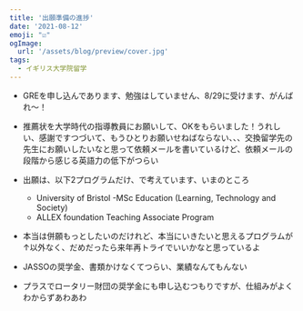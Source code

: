 ```yaml
---
title: '出願準備の進捗'
date: '2021-08-12'
emoji: "☑"
ogImage:
  url: '/assets/blog/preview/cover.jpg'
tags:
  - イギリス大学院留学 
---
```


- GREを申し込んであります、勉強はしていません、8/29に受けます、がんばれ～！

- 推薦状を大学時代の指導教員にお願いして、OKをもらいました！うれしい、感謝ですつづいて、もうひとりお願いせねばならない、、、交換留学先の先生にお願いしたいなと思って依頼メールを書いているけど、依頼メールの段階から感じる英語力の低下がつらい

- 出願は、以下2プログラムだけ、で考えています、いまのところ
  - University of Bristol -MSc Education (Learning, Technology and Society)
  - ALLEX foundation Teaching Associate Program

- 本当は併願もっとしたいのだけれど、本当にいきたいと思えるプログラムが↑以外なく、だめだったら来年再トライでいいかなと思っているよ

- JASSOの奨学金、書類かけなくてつらい、業績なんてもんない

- プラスでロータリー財団の奨学金にも申し込むつもりですが、仕組みがよくわからずあわあわ